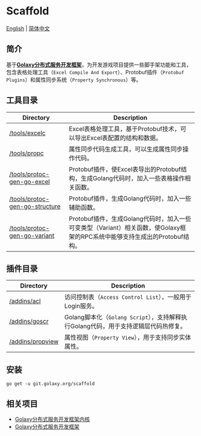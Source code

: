 # Scaffold
[English](./README.md) | [简体中文](./README.zh_CN.md)

## 简介
基于[**Golaxy分布式服务开发框架**](https://github.com/pangdogs/framework)，为开发游戏项目提供一些脚手架功能和工具，包含表格处理工具（`Excel Compile And Export`）、Protobuf插件（`Protobuf Plugins`）和属性同步系统（`Property Synchronous`）等。

## 工具目录
| Directory                                                                                                      | Description                                                                      |
|----------------------------------------------------------------------------------------------------------------|----------------------------------------------------------------------------------|
| [/tools/excelc](https://github.com/pangdogs/scaffold/tree/main/tools/excelc)                                   | Excel表格处理工具，基于Protobuf技术，可以导出Excel表配置的结构和数据。                                     |
| [/tools/propc](https://github.com/pangdogs/scaffold/tree/main/tools/propc)                                     | 属性同步代码生成工具，可以生成属性同步操作代码。                                                         |
| [/tools/protoc-gen-go-excel](https://github.com/pangdogs/scaffold/tree/main/tools/protoc-gen-go-excel)         | Protobuf插件，使Excel表导出的Protobuf结构，生成Golang代码时，加入一些表格操作相关函数。                        |
| [/tools/protoc-gen-go-structure](https://github.com/pangdogs/scaffold/tree/main/tools/protoc-gen-go-structure) | Protobuf插件，生成Golang代码时，加入一些辅助函数。                                                 |
| [/tools/protoc-gen-go-variant](https://github.com/pangdogs/scaffold/tree/main/tools/protoc-gen-go-variant)     | Protobuf插件，生成Golang代码时，加入一些可变类型（Variant）相关函数，使Golaxy框架的RPC系统中能够支持生成出的Protobuf结构。 |

## 插件目录
| Directory                                                                          | Description                                             |
|------------------------------------------------------------------------------------|---------------------------------------------------------|
| [/addins/acl](https://github.com/pangdogs/scaffold/tree/main/addins/acl)           | 访问控制表（`Access Control List`），一般用于Login服务。               |
| [/addins/goscr](https://github.com/pangdogs/scaffold/tree/main/addins/goscr)       | Golang脚本化（`Golang Script`），支持解释执行Golang代码，用于支持逻辑层代码热修复。 |
| [/addins/propview](https://github.com/pangdogs/scaffold/tree/main/addins/propview) | 属性视图（`Property View`），用于支持同步实体属性。                       |

## 安装
```
go get -u git.golaxy.org/scaffold
```

## 相关项目
- [Golaxy分布式服务开发框架内核](https://github.com/pangdogs/core)
- [Golaxy分布式服务开发框架](https://github.com/pangdogs/framework)